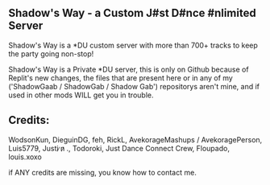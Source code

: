 ## Shadow's Way - a Custom J#st D#nce #nlimited Server
Shadow's Way is a *DU custom server with more than 700+ tracks to keep the party going non-stop!

Shadow's Way is a Private *DU server, this is only on Github because of Replit's new changes, the files that are present here or in any of my ('ShadowGaab / ShadowGab / Shadow Gab') repositorys aren't mine, and if used in other mods WILL get you in trouble.

## Credits: 
WodsonKun,
DieguinDG,
feh,
RickL, 
AvekorageMashups / AvekoragePerson, 
Luis5779,
Justi ̷n̷ ., 
Todoroki,
Just Dance Connect Crew,
Floupado,
louis.xoxo

if ANY credits are missing, you know how to contact me.
